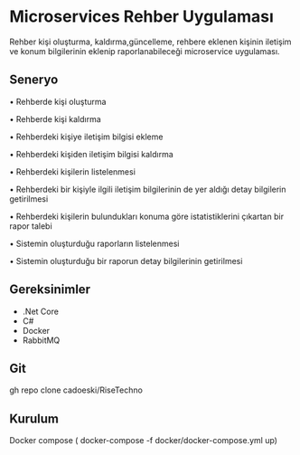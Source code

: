 # Microservices Rehber Uygulaması

Rehber kişi oluşturma, kaldırma,güncelleme, rehbere eklenen kişinin iletişim ve konum bilgilerinin eklenip raporlanabileceği microservice uygulaması.

 
## Seneryo

• Rehberde kişi oluşturma

• Rehberde kişi kaldırma

• Rehberdeki kişiye iletişim bilgisi ekleme

• Rehberdeki kişiden iletişim bilgisi kaldırma

• Rehberdeki kişilerin listelenmesi

• Rehberdeki bir kişiyle ilgili iletişim bilgilerinin de yer aldığı detay bilgilerin 
getirilmesi

• Rehberdeki kişilerin bulundukları konuma göre istatistiklerini çıkartan bir rapor 
talebi

• Sistemin oluşturduğu raporların listelenmesi

• Sistemin oluşturduğu bir raporun detay bilgilerinin getirilmesi

 

## Gereksinimler


+ .Net Core
+  C#
+  Docker
+  RabbitMQ

## Git

gh repo clone cadoeski/RiseTechno

 
## Kurulum

Docker compose ( docker-compose -f docker/docker-compose.yml up) 

